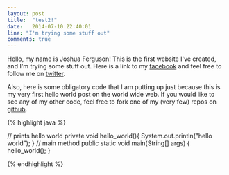 ```yaml
---
layout: post
title:  "test2!"
date:   2014-07-10 22:40:01
line: "I'm trying some stuff out"
comments: true
---
```


Hello, my name is Joshua Ferguson! This is the first website I've created, and I'm trying some stuff out.  Here is a link to my [facebook][Facebook] and feel free to follow me on [twitter][Twitter].

Also, here is some obligatory code that I am putting up just because this is my very first hello world post on the world wide web.  If you would like to see any of my other code, feel free to fork one of my (very few) repos on [github][GitHub].

{% highlight java %}

// prints hello world
private void hello_world(){
	System.out.println("hello world");
}
// main method
public static void main(String[] args) {
	hello_world();
}

{% endhighlight %}


[Facebook]:https://www.facebook.com/joshf3rguson?ref=tn_tnmn
[Twitter]: https://twitter.com/JoshuaFerguso10
[GitHub]: https://github.com/jeferguson